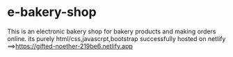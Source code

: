 # e-bakery-shop
This is an electronic bakery shop for bakery products and making orders online.
its purely html/css,javascrpt,bootstrap
successfully hosted on netlify ==>https://gifted-noether-219be6.netlify.app
